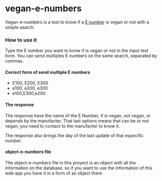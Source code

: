 # vegan-e-numbers

Vegan-e-numbers is a tool to know if a [E number](https://en.wikipedia.org/wiki/E_number) is vegan or not with a simple search.

### How to use it
Type the E number you want to know if is vegan or not in the input text form. You can send multiples E numbers on the same search, separated by commas.

#### Correct form of send multiple E numbers
* E100, E200, E300
* e100, e200, e300
* e100,E300,e200


#### The response
The response have the name of the E Number, if is vegan, not vegan, or depends by the manufacter. That last options means that can be or not vegan, you need to contact to the manufacter to know it.

The response also brings the day of the last update of that especific number.


#### object-e-numbers file

The object-e-numbers file in this proyect is an object with all the information on the database, so if you want to use the information of this web app you have it in a form of an object there
